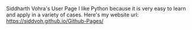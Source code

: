 Siddharth Vohra's User Page
I like Python because it is very easy to learn and apply in a variety of cases. Here's my website url: https://siddvoh.github.io/Github-Pages/